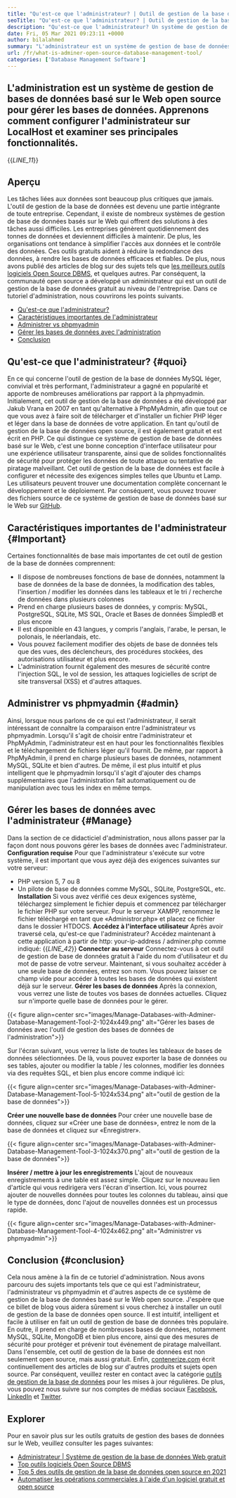 ```yaml
---
title: "Qu'est-ce que l'administrateur? | Outil de gestion de la base de données open source" 
seoTitle: "Qu'est-ce que l'administrateur? | Outil de gestion de la base de données open source" 
description: "Qu'est-ce que l'administrateur? Un système de gestion de base de données basé sur le Web avec une interface adaptée aux développeurs. Discutons de la façon de gérer les bases de données avec un administrateur open source." 
date: Fri, 05 Mar 2021 09:23:11 +0000
author: bilalahmed
summary: "L'administrateur est un système de gestion de base de données sur le Web open source pour gérer les bases de données. Apprenons comment configurer l'administrateur sur LocalHost et examiner ses principales fonctionnalités." 
url: /fr/what-is-adminer-open-source-database-management-tool/
categories: ['Database Management Software']
---
```


## L'administration est un système de gestion de bases de données basé sur le Web open source pour gérer les bases de données. Apprenons comment configurer l'administrateur sur LocalHost et examiner ses principales fonctionnalités.
{{_LINE_11_}}

## Aperçu
Les tâches liées aux données sont beaucoup plus critiques que jamais. L'outil de gestion de la base de données est devenu une partie intégrante de toute entreprise. Cependant, il existe de nombreux systèmes de gestion de base de données basés sur le Web qui offrent des solutions à des tâches aussi difficiles. Les entreprises génèrent quotidiennement des tonnes de données et deviennent difficiles à maintenir. De plus, les organisations ont tendance à simplifier l'accès aux données et le contrôle des données. Ces outils gratuits aident à réduire la redondance des données, à rendre les bases de données efficaces et fiables. De plus, nous avons publié des articles de blog sur des sujets tels que [les meilleurs outils logiciels Open Source DBMS][1], et quelques autres.
Par conséquent, la communauté open source a développé un administrateur qui est un outil de gestion de la base de données gratuit au niveau de l'entreprise. Dans ce tutoriel d'administration, nous couvrirons les points suivants.
  * [Qu'est-ce que l'administrateur?][2]
  * [Caractéristiques importantes de l'administrateur][3]
  * [Administrer vs phpmyadmin][4]
  * [Gérer les bases de données avec l'administration][5]
  * [Conclusion][6]

## Qu'est-ce que l'administrateur?   {#quoi}
En ce qui concerne l'outil de gestion de la base de données MySQL léger, convivial et très performant, l'administrateur a gagné en popularité et apporte de nombreuses améliorations par rapport à la phpmyadmin. Initialement, cet outil de gestion de la base de données a été développé par Jakub Vrana en 2007 en tant qu'alternative à PhpMyAdmin, afin que tout ce que vous avez à faire soit de télécharger et d'installer un fichier PHP léger et léger dans la base de données de votre application.
En tant qu'outil de gestion de la base de données open source, il est également gratuit et est écrit en PHP. Ce qui distingue ce système de gestion de base de données basé sur le Web, c'est une bonne conception d'interface utilisateur pour une expérience utilisateur transparente, ainsi que de solides fonctionnalités de sécurité pour protéger les données de toute attaque ou tentative de piratage malveillant. Cet outil de gestion de la base de données est facile à configurer et nécessite des exigences simples telles que Ubuntu et Lamp. Les utilisateurs peuvent trouver une documentation complète concernant le développement et le déploiement. Par conséquent, vous pouvez trouver des fichiers source de ce système de gestion de base de données basé sur le Web sur [GitHub][7].

## Caractéristiques importantes de l'administrateur   {#Important}
Certaines fonctionnalités de base mais importantes de cet outil de gestion de la base de données comprennent:
  * Il dispose de nombreuses fonctions de base de données, notamment la base de données de la base de données, la modification des tables, l'insertion / modifier les données dans les tableaux et le tri / recherche de données dans plusieurs colonnes
  * Prend en charge plusieurs bases de données, y compris: MySQL, PostgreSQL, SQLite, MS SQL, Oracle et Bases de données SimpledB et plus encore
  * Il est disponible en 43 langues, y compris l'anglais, l'arabe, le persan, le polonais, le néerlandais, etc.
  * Vous pouvez facilement modifier des objets de base de données tels que des vues, des déclencheurs, des procédures stockées, des autorisations utilisateur et plus encore.
  * L'administration fournit également des mesures de sécurité contre l'injection SQL, le vol de session, les attaques logicielles de script de site transversal (XSS) et d'autres attaques.

## Administrer vs phpmyadmin   {#admin}
Ainsi, lorsque nous parlons de ce qui est l'administrateur, il serait intéressant de connaître la comparaison entre l'administrateur vs phpmyadmin. Lorsqu'il s'agit de choisir entre l'administrateur et PhpMyAdmin, l'administrateur est en haut pour les fonctionnalités flexibles et le téléchargement de fichiers léger qu'il fournit. De même, par rapport à PhpMyAdmin, il prend en charge plusieurs bases de données, notamment MySQL, SQLite et bien d'autres. De même, il est plus intuitif et plus intelligent que le phpmyadmin lorsqu'il s'agit d'ajouter des champs supplémentaires que l'administration fait automatiquement ou de manipulation avec tous les index en même temps.

## Gérer les bases de données avec l'administrateur   {#Manage}
Dans la section de ce didacticiel d'administration, nous allons passer par la façon dont nous pouvons gérer les bases de données avec l'administrateur.
**Configuration requise**
Pour que l'administrateur s'exécute sur votre système, il est important que vous ayez déjà des exigences suivantes sur votre serveur:
  * PHP version 5, 7 ou 8
  * Un pilote de base de données comme MySQL, SQLite, PostgreSQL, etc.
**Installation**
Si vous avez vérifié ces deux exigences système, téléchargez simplement le fichier depuis [][8] et commencez par télécharger le fichier PHP sur votre serveur. Pour le serveur XAMPP, renommez le fichier téléchargé en tant que «Administror.php» et placez ce fichier dans le dossier HTDOCS.
**Accédez à l'interface utilisateur** 
Après avoir traversé cela, qu'est-ce que l'administrateur? Accédez maintenant à cette application à partir de http: your-ip-address / adminer.php comme indiqué:
{{_LINE_42_}}
**Connecter au serveur**
Connectez-vous à cet outil de gestion de base de données gratuit à l'aide du nom d'utilisateur et du mot de passe de votre serveur. Maintenant, si vous souhaitez accéder à une seule base de données, entrez son nom. Vous pouvez laisser ce champ vide pour accéder à toutes les bases de données qui existent déjà sur le serveur.
**Gérer les bases de données** 
Après la connexion, vous verrez une liste de toutes vos bases de données actuelles. Cliquez sur n'importe quelle base de données pour le gérer.

{{< figure align=center src="images/Manage-Databases-with-Adminer-Database-Management-Tool-2-1024x449.png" alt="Gérer les bases de données avec l'outil de gestion des bases de données de l'administration">}}

Sur l'écran suivant, vous verrez la liste de toutes les tableaux de bases de données sélectionnées. De là, vous pouvez exporter la base de données ou ses tables, ajouter ou modifier la table / les colonnes, modifier les données via des requêtes SQL, et bien plus encore comme indiqué ici:

{{< figure align=center src="images/Manage-Databases-with-Adminer-Database-Management-Tool-5-1024x534.png" alt="outil de gestion de la base de données">}}

**Créer une nouvelle base de données** 
Pour créer une nouvelle base de données, cliquez sur «Créer une base de données», entrez le nom de la base de données et cliquez sur «Enregistrer».

{{< figure align=center src="images/Manage-Databases-with-Adminer-Database-Management-Tool-3-1024x370.png" alt="outil de gestion de la base de données">}}

**Insérer / mettre à jour les enregistrements** 
L'ajout de nouveaux enregistrements à une table est assez simple. Cliquez sur le nouveau lien d'article qui vous redirigera vers l'écran d'insertion. Ici, vous pourrez ajouter de nouvelles données pour toutes les colonnes du tableau, ainsi que le type de données, donc l'ajout de nouvelles données est un processus rapide.

{{< figure align=center src="images/Manage-Databases-with-Adminer-Database-Management-Tool-4-1024x462.png" alt="Administrer vs phpmyadmin">}}


## Conclusion   {#conclusion}
Cela nous amène à la fin de ce tutoriel d'administration. Nous avons parcouru des sujets importants tels que ce qui est l'administrateur, l'administrateur vs phpmyadmin et d'autres aspects de ce système de gestion de la base de données basé sur le Web open source. J'espère que ce billet de blog vous aidera sûrement si vous cherchez à installer un outil de gestion de la base de données open source. Il est intuitif, intelligent et facile à utiliser en fait un outil de gestion de base de données très populaire. En outre, il prend en charge de nombreuses bases de données, notamment MySQL, SQLite, MongoDB et bien plus encore, ainsi que des mesures de sécurité pour protéger et prévenir tout événement de piratage malveillant. Dans l'ensemble, cet outil de gestion de la base de données est non seulement open source, mais aussi gratuit.
Enfin, [contenerize.com][9] écrit continuellement des articles de blog sur d'autres produits et sujets open source. Par conséquent, veuillez rester en contact avec la catégorie [outils de gestion de la base de données][10] pour les mises à jour régulières. De plus, vous pouvez nous suivre sur nos comptes de médias sociaux [Facebook][11], [LinkedIn][12] et [Twitter][13].

## Explorer
Pour en savoir plus sur les outils gratuits de gestion des bases de données sur le Web, veuillez consulter les pages suivantes:
  * [Administrateur | Système de gestion de la base de données Web gratuit][14]
  * [Top outils logiciels Open Source DBMS][1]
  * [Top 5 des outils de gestion de la base de données open source en 2021][15]
  * [Automatiser les opérations commerciales à l'aide d'un logiciel gratuit et open source][16]

  
[1]: https://products.containerize.com/database-management
[2]: #what
[3]: #important
[4]: #adminer
[5]: #manage
[6]: #conclusion
[7]: https://github.com/vrana/adminer
[8]: https://www.adminer.org/
[9]: https://www.containerize.com/
[10]: https://products.containerize.com/database-management/
[11]: https://web.facebook.com/containerize
[12]: https://www.linkedin.com/company/containerize/
[13]: https://twitter.com/containerize_co
[14]: https://products.containerize.com/database-management/adminer
[15]: https://blog.containerize.com/2021/01/16/top-5-open-source-database-management-tools-in-2021/
[16]: https://blog.containerize.com/blogging/automate-business-operations-using-open-source-software/
